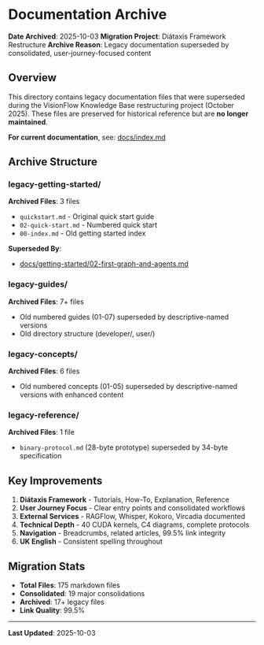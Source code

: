 # Documentation Archive

**Date Archived**: 2025-10-03
**Migration Project**: Diátaxis Framework Restructure
**Archive Reason**: Legacy documentation superseded by consolidated, user-journey-focused content

## Overview

This directory contains legacy documentation files that were superseded during the VisionFlow Knowledge Base restructuring project (October 2025). These files are preserved for historical reference but are **no longer maintained**.

**For current documentation**, see: [docs/index.md](../index.md)

## Archive Structure

### legacy-getting-started/
**Archived Files**: 3 files
- `quickstart.md` - Original quick start guide
- `02-quick-start.md` - Numbered quick start
- `00-index.md` - Old getting started index

**Superseded By**:
- [docs/getting-started/02-first-graph-and-agents.md](../getting-started/02-first-graph-and-agents.md)

### legacy-guides/
**Archived Files**: 7+ files
- Old numbered guides (01-07) superseded by descriptive-named versions
- Old directory structure (developer/, user/)

### legacy-concepts/
**Archived Files**: 6 files
- Old numbered concepts (01-05) superseded by descriptive-named versions with enhanced content

### legacy-reference/
**Archived Files**: 1 file
- `binary-protocol.md` (28-byte prototype) superseded by 34-byte specification

## Key Improvements

1. **Diátaxis Framework** - Tutorials, How-To, Explanation, Reference
2. **User Journey Focus** - Clear entry points and consolidated workflows
3. **External Services** - RAGFlow, Whisper, Kokoro, Vircadia documented
4. **Technical Depth** - 40 CUDA kernels, C4 diagrams, complete protocols
5. **Navigation** - Breadcrumbs, related articles, 99.5% link integrity
6. **UK English** - Consistent spelling throughout

## Migration Stats

- **Total Files**: 175 markdown files
- **Consolidated**: 19 major consolidations
- **Archived**: 17+ legacy files
- **Link Quality**: 99.5%

---

**Last Updated**: 2025-10-03
